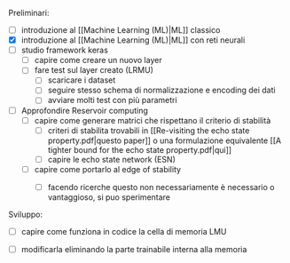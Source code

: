 Preliminari: 
- [ ] introduzione al [[Machine Learning (ML)|ML]] classico 
- [x] introduzione al [[Machine Learning (ML)|ML]] con reti neurali
- [ ] studio framework keras
	- [ ] capire come creare un nuovo layer
	- [ ]  fare test sul layer creato (LRMU)
		- [ ] scaricare i dataset 
		- [ ] seguire stesso schema di normalizzazione e encoding dei dati 
		- [ ] avviare molti test con più parametri
- [ ] Approfondire Reservoir computing
	- [ ] capire come generare matrici che rispettano il criterio di stabilità
		- [ ] criteri di stabilita trovabili in [[Re-visiting the echo state property.pdf|questo paper]]  o una formulazione equivalente [[A tighter bound for the echo state property.pdf|qui]]
		- [ ] capire le echo state network (ESN)
	- [ ] capire come portarlo al edge of stability
		- [ ] facendo ricerche questo non necessariamente è necessario o vantaggioso, si puo sperimentare


Sviluppo:
- [ ] capire come funziona in codice la cella di memoria LMU
- [ ] modificarla eliminando la parte trainabile interna alla memoria 


